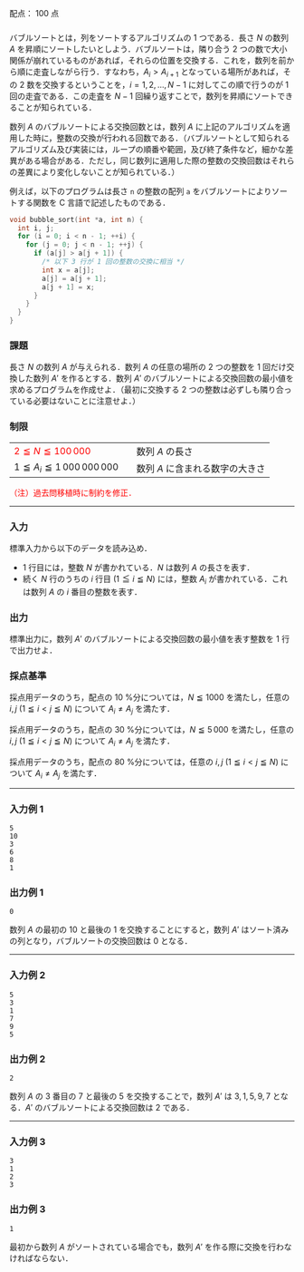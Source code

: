 配点： $100$ 点

###

バブルソートとは，列をソートするアルゴリズムの $1$ つである．長さ $N$ の数列 $A$ を昇順にソートしたいとしよう．バブルソートは，隣り合う $2$ つの数で大小関係が崩れているものがあれば，それらの位置を交換する．これを，数列を前から順に走査しながら行う．すなわち，$A_i > A_{i + 1}$ となっている場所があれば，その $2$ 数を交換するということを，$i = 1, 2, \ldots, N - 1$ に対してこの順で行うのが $1$ 回の走査である．この走査を $N − 1$ 回繰り返すことで，数列を昇順にソートできることが知られている．

数列 $A$ のバブルソートによる交換回数とは，数列 $A$ に上記のアルゴリズムを適用した時に，整数の交換が行われる回数である．（バブルソートとして知られるアルゴリズム及び実装には，ループの順番や範囲，及び終了条件など，細かな差異がある場合がある．ただし，同じ数列に適用した際の整数の交換回数はそれらの差異により変化しないことが知られている．）

例えば，以下のプログラムは長さ `n` の整数の配列 `a` をバブルソートによりソートする関数を C 言語で記述したものである．

~~~cpp
void bubble_sort(int *a, int n) {
  int i, j;
  for (i = 0; i < n - 1; ++i) {
    for (j = 0; j < n - 1; ++j) {
      if (a[j] > a[j + 1]) {
        /* 以下 3 行が 1 回の整数の交換に相当 */
        int x = a[j];
        a[j] = a[j + 1];
        a[j + 1] = x;
      }
    }
  }
}
~~~

### 課題
長さ $N$ の数列 $A$ が与えられる．数列 $A$ の任意の場所の $2$ つの整数を $1$ 回だけ交換した数列 $A'$ を作るとする．数列 $A'$ のバブルソートによる交換回数の最小値を求めるプログラムを作成せよ．（最初に交換する $2$ つの整数は必ずしも隣り合っている必要はないことに注意せよ．）

### 制限

|||
|---|---|
|<span style="color: red">$2 \leqq N \leqq 100\,000$</span>&emsp;|数列 $A$ の長さ|
|$1 \leqq A_i \leqq 1\,000\,000\,000$&emsp;|数列 $A$ に含まれる数字の大きさ|

<span style="color: red">（注）過去問移植時に制約を修正．</span>

---

### 入力
標準入力から以下のデータを読み込め．

- $1$ 行目には，整数 $N$ が書かれている．$N$ は数列 $A$ の長さを表す．
- 続く $N$ 行のうちの $i$ 行目 ($1 \leqq i \leqq N$) には，整数 $A_i$ が書かれている．これは数列 $A$ の $i$ 番目の整数を表す．

### 出力
標準出力に，数列 $A'$ のバブルソートによる交換回数の最小値を表す整数を $1$ 行で出力せよ．

### 採点基準
採点用データのうち，配点の $10$ %分については，$N \leqq 1 000$ を満たし，任意の $i, j$ ($1 \leqq i < j \leqq N$) について $A_i \neq A_j$ を満たす．

採点用データのうち，配点の $30$ %分については，$N \leqq 5\,000$ を満たし，任意の $i, j$ ($1 \leqq i < j \leqq N$) について $A_i \neq A_j$ を満たす．

採点用データのうち，配点の $80$ %分については，任意の $i, j$ ($1 \leqq i < j \leqq N$) について $A_i \neq A_j$ を満たす．

---

### 入力例 1
~~~
5
10
3
6
8
1
~~~

### 出力例 1
~~~
0
~~~

数列 $A$ の最初の $10$ と最後の $1$ を交換することにすると，数列 $A'$ はソート済みの列となり，バブルソートの交換回数は $0$ となる．

---

### 入力例 2
~~~
5
3
1
7
9
5
~~~

### 出力例 2
~~~
2
~~~

数列 $A$ の $3$ 番目の $7$ と最後の $5$ を交換することで，数列 $A'$ は $3, 1, 5, 9, 7$ となる．$A'$ のバブルソートによる交換回数は $2$ である．

---

### 入力例 3
~~~
3
1
2
3
~~~

### 出力例 3
~~~
1
~~~
最初から数列 $A$ がソートされている場合でも，数列 $A'$ を作る際に交換を行わなければならない．